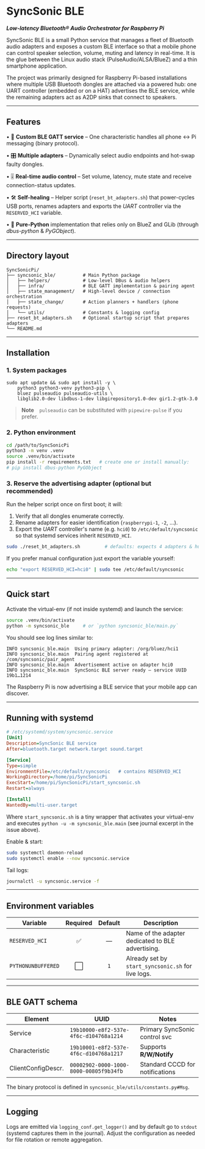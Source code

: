 # SyncSonic BLE

_**Low-latency Bluetooth® Audio Orchestrator for Raspberry Pi**_

SyncSonic BLE is a small Python service that manages a fleet of Bluetooth audio
adapters and exposes a custom BLE interface so that a mobile phone can control
speaker selection, volume, muting and latency in real-time.  It is the glue
between the Linux audio stack (PulseAudio/ALSA/BlueZ) and a thin smartphone
application.

The project was primarily designed for Raspberry Pi-based installations where
multiple USB Bluetooth dongles are attached via a powered hub: one UART
controller (embedded or on a HAT) advertises the BLE service, while the
remaining adapters act as A2DP sinks that connect to speakers.

---

## Features

• 📡 **Custom BLE GATT service**
  – One characteristic handles all phone ↔︎ Pi messaging (binary protocol).

• 🎛 **Multiple adapters**
  – Dynamically select audio endpoints and hot-swap faulty dongles.

• 🎚 **Real-time audio control**
  – Set volume, latency, mute state and receive connection-status updates.

• 🛠 **Self-healing**
  – Helper script (`reset_bt_adapters.sh`) that power-cycles USB ports, renames
    adapters and exports the *UART* controller via the `RESERVED_HCI` variable.

• 🐍 **Pure-Python** implementation that relies only on BlueZ and GLib
  (through *dbus-python* & *PyGObject*).

---

## Directory layout

```
SyncSonicPi/
├── syncsonic_ble/          # Main Python package
│   ├── helpers/            # Low-level DBus & audio helpers
│   ├── infra/              # BLE GATT implementation & pairing agent
│   ├── state_management/   # High-level device / connection orchestration
│   ├── state_change/       # Action planners + handlers (phone requests)
│   └── utils/              # Constants & logging config
├── reset_bt_adapters.sh    # Optional startup script that prepares adapters
└── README.md              
```

---

## Installation

### 1. System packages

```
sudo apt update && sudo apt install -y \
    python3 python3-venv python3-pip \
    bluez pulseaudio pulseaudio-utils \
    libglib2.0-dev libdbus-1-dev libgirepository1.0-dev gir1.2-gtk-3.0
```

> **Note** `pulseaudio` can be substituted with `pipewire-pulse` if you prefer.

### 2. Python environment

```bash
cd /path/to/SyncSonicPi
python3 -m venv .venv
source .venv/bin/activate
pip install -r requirements.txt   # create one or install manually:
# pip install dbus-python PyGObject
```

### 3. Reserve the advertising adapter (optional but recommended)

Run the helper script once on first boot; it will:

1. Verify that all dongles enumerate correctly.
2. Rename adapters for easier identification (`raspberrypi-1`, `-2`, …).
3. Export the *UART* controller's name (e.g. `hci0`) to
   `/etc/default/syncsonic` so that systemd services inherit
   `RESERVED_HCI`.

```bash
sudo ./reset_bt_adapters.sh         # defaults: expects 4 adapters & hub at 1-1
```

If you prefer manual configuration just export the variable yourself:

```bash
echo "export RESERVED_HCI=hci0" | sudo tee /etc/default/syncsonic
```

---

## Quick start

Activate the virtual-env (if not inside systemd) and launch the service:

```bash
source .venv/bin/activate
python -m syncsonic_ble     # or `python syncsonic_ble/main.py`
```

You should see log lines similar to:

```
INFO syncsonic_ble.main  Using primary adapter: /org/bluez/hci1
INFO syncsonic_ble.main  Pairing agent registered at /com/syncsonic/pair_agent
INFO syncsonic_ble.main  Advertisement active on adapter hci0
INFO syncsonic_ble.main  SyncSonic BLE server ready – service UUID 19b1…1214
```

The Raspberry Pi is now advertising a BLE service that your mobile app can
discover.

---

## Running with systemd

```ini
# /etc/systemd/system/syncsonic.service
[Unit]
Description=SyncSonic BLE service
After=bluetooth.target network.target sound.target

[Service]
Type=simple
EnvironmentFile=/etc/default/syncsonic   # contains RESERVED_HCI
WorkingDirectory=/home/pi/SyncSonicPi
ExecStart=/home/pi/SyncSonicPi/start_syncsonic.sh
Restart=always

[Install]
WantedBy=multi-user.target
```

Where `start_syncsonic.sh` is a tiny wrapper that activates your virtual-env
and executes `python -u -m syncsonic_ble.main` (see journal excerpt in the
issue above).

Enable & start:

```bash
sudo systemctl daemon-reload
sudo systemctl enable --now syncsonic.service
```

Tail logs:

```bash
journalctl -u syncsonic.service -f
```

---

## Environment variables

| Variable         | Required | Default | Description                                       |
|------------------|:--------:|:-------:|---------------------------------------------------|
| `RESERVED_HCI`   |   ✅    | —       | Name of the adapter dedicated to BLE advertising. |
| `PYTHONUNBUFFERED`|   ⬜     | `1`     | Already set by `start_syncsonic.sh` for live logs.|

---

## BLE GATT schema

| Element            | UUID                                     | Notes                           |
|--------------------|-------------------------------------------|---------------------------------|
| Service            | `19b10000-e8f2-537e-4f6c-d104768a1214`   | Primary SyncSonic control svc    |
| Characteristic     | `19b10001-e8f2-537e-4f6c-d104768a1217`   | Supports **R/W/Notify**          |
| ClientConfigDescr. | `00002902-0000-1000-8000-00805f9b34fb`   | Standard CCCD for notifications  |

The binary protocol is defined in `syncsonic_ble/utils/constants.py#Msg`.

---

## Logging

Logs are emitted via `logging_conf.get_logger()` and by default go to
`stdout` (systemd captures them in the journal).  Adjust the configuration as
needed for file rotation or remote aggregation.

